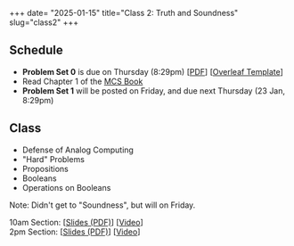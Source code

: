 +++
date= "2025-01-15"
title="Class 2: Truth and Soundness"
slug="class2"
+++

## Schedule

- **Problem Set 0** is due on Thursday (8:29pm) [[PDF](/docs/ps0.pdf)] [[Overleaf Template](https://www.overleaf.com/read/ctsgckxvvfsf#49bbb2)]
- Read Chapter 1 of the [MCS Book](/docs/mcs.pdf)
- **Problem Set 1** will be posted on Friday, and due next Thursday (23 Jan, 8:29pm)

## Class

- Defense of Analog Computing
- "Hard" Problems
- Propositions
- Booleans
- Operations on Booleans

Note: Didn't get to "Soundness", but will on Friday.

10am Section: [[Slides (PDF)](https://www.dropbox.com/scl/fi/djikyiidqqwjt7y2vk6c3/cs2120-class02-dave.pdf?rlkey=s4o3s247s3kjqx2chnvbxndwj&dl=0)] [[Video](https://uva.hosted.panopto.com/Panopto/Pages/Viewer.aspx?id=90035ca8-0257-44ef-b43c-b26600f79580)]  
2pm Section: [[Slides (PDF)](https://virginia.box.com/s/vt3mi63m5hbdbrskprtmxeasmwdur3ku)] [[Video](https://uva.hosted.panopto.com/Panopto/Pages/Viewer.aspx?id=b759e93e-8548-4eb2-9f17-b2660139e86b)]



